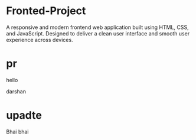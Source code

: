 # Fronted-Project
A responsive and modern frontend web application built using HTML, CSS, and JavaScript. Designed to deliver a clean user interface and smooth user experience across devices.
# pr
hello




darshan 
# upadte
Bhai bhai